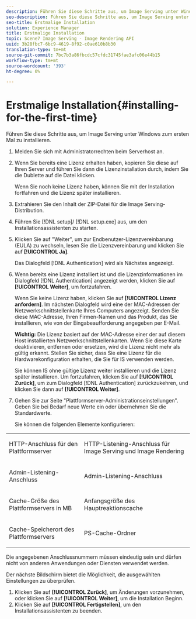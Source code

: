 ```yaml
---
description: Führen Sie diese Schritte aus, um Image Serving unter Windows zum ersten Mal zu installieren.
seo-description: Führen Sie diese Schritte aus, um Image Serving unter Windows zum ersten Mal zu installieren.
seo-title: Erstmalige Installation
solution: Experience Manager
title: Erstmalige Installation
topic: Scene7 Image Serving - Image Rendering API
uuid: 3b28fbc7-6bc9-4619-8f92-c0ae610b8b30
translation-type: tm+mt
source-git-commit: 7bc7b3a86fbcdc57cfdc31745fae3afc06e44b15
workflow-type: tm+mt
source-wordcount: '393'
ht-degree: 0%

---
```



# Erstmalige Installation{#installing-for-the-first-time}

Führen Sie diese Schritte aus, um Image Serving unter Windows zum ersten Mal zu installieren.

1. Melden Sie sich mit Administratorrechten beim Serverhost an.
1. Wenn Sie bereits eine Lizenz erhalten haben, kopieren Sie diese auf Ihren Server und führen Sie dann die Lizenzinstallation durch, indem Sie die Dublette auf die Datei klicken.

   Wenn Sie noch keine Lizenz haben, können Sie mit der Installation fortfahren und die Lizenz später installieren.
1. Extrahieren Sie den Inhalt der ZIP-Datei für die Image Serving-Distribution.
1. Führen Sie [!DNL setup]/ [!DNL setup.exe] aus, um den Installationsassistenten zu starten.
1. Klicken Sie auf &quot;Weiter&quot;, um zur Endbenutzer-Lizenzvereinbarung (EULA) zu wechseln, lesen Sie die Lizenzvereinbarung und klicken Sie auf **[!UICONTROL Ja]**.

   Das Dialogfeld [!DNL Authentication] wird als Nächstes angezeigt.
1. Wenn bereits eine Lizenz installiert ist und die Lizenzinformationen im Dialogfeld [!DNL Authentication] angezeigt werden, klicken Sie auf **[!UICONTROL Weiter]**, um fortzufahren.

   Wenn Sie keine Lizenz haben, klicken Sie auf **[!UICONTROL Lizenz anfordern]**. Im nächsten Dialogfeld wird eine der MAC-Adressen der Netzwerkschnittstellenkarte Ihres Computers angezeigt. Senden Sie diese MAC-Adresse, Ihren Firmen-Namen und das Produkt, das Sie installieren, wie von der Eingabeaufforderung angegeben per E-Mail.

   **Wichtig:** Die Lizenz basiert auf der MAC-Adresse einer der auf diesem Host installierten Netzwerkschnittstellenkarten. Wenn Sie diese Karte deaktivieren, entfernen oder ersetzen, wird die Lizenz nicht mehr als gültig erkannt. Stellen Sie sicher, dass Sie eine Lizenz für die Hardwarekonfiguration erhalten, die Sie für IS verwenden werden.

   Sie können IS ohne gültige Lizenz weiter installieren und die Lizenz später installieren. Um fortzufahren, klicken Sie auf **[!UICONTROL Zurück]**, um zum Dialogfeld [!DNL Authentication] zurückzukehren, und klicken Sie dann auf **[!UICONTROL Weiter]**.
1. Gehen Sie zur Seite &quot;Plattformserver-Administrationseinstellungen&quot;. Geben Sie bei Bedarf neue Werte ein oder übernehmen Sie die Standardwerte.

   Sie können die folgenden Elemente konfigurieren:

<table id="table_AA5D7674BBBE4AD4B373066AEF413FFD"> 
 <tbody> 
  <tr> 
   <td> <p> HTTP-Anschluss für den Plattformserver </p> </td> 
   <td> <p>HTTP-Listening-Anschluss für Image Serving und Image Rendering </p> </td> 
  </tr> 
  <tr> 
   <td> <p> Admin-Listening-Anschluss </p> </td> 
   <td> <p>Admin-Listening-Anschluss </p> </td> 
  </tr> 
  <tr> 
   <td> <p> Cache-Größe des Plattformservers in MB </p> </td> 
   <td> <p>Anfangsgröße des Hauptreaktionscache </p> </td> 
  </tr> 
  <tr> 
   <td> <p> Cache-Speicherort des Plattformservers </p> </td> 
   <td> <p>PS-Cache-Ordner </p> </td> 
  </tr> 
 </tbody> 
</table>

Die angegebenen Anschlussnummern müssen eindeutig sein und dürfen nicht von anderen Anwendungen oder Diensten verwendet werden.

Der nächste Bildschirm bietet die Möglichkeit, die ausgewählten Einstellungen zu überprüfen.
1. Klicken Sie auf **[!UICONTROL Zurück]**, um Änderungen vorzunehmen, oder klicken Sie auf **[!UICONTROL Weiter]**, um die Installation Beginn.
1. Klicken Sie auf **[!UICONTROL Fertigstellen]**, um den Installationsassistenten zu beenden.
